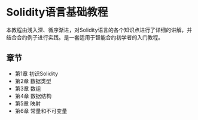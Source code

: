 # Solidity语言基础教程
本教程由浅入深、循序渐进，对Solidity语言的各个知识点进行了详细的讲解，并结合合约例子进行实践。是一套适用于智能合约初学者的入门教程。

## 章节
+ 第1章 初识Solidity
+ 第2章 数据类型
+ 第3章 数组
+ 第4章 数据结构
+ 第5章 映射
+ 第6章 常量和不可变量

